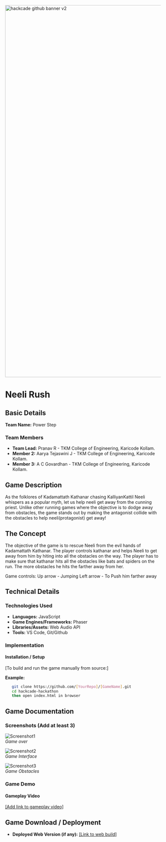 <img width="3188" height="1202" alt="hackcade github banner v2" src="https://github.com/user-attachments/assets/0c4c3dcb-c5f7-46e7-965d-e4571edb09e9" />

# Neeli Rush 

## Basic Details

**Team Name:** Power Step

### Team Members
- **Team Lead:** Pranav R - TKM College of Engineering, Karicode Kollam.
- **Member 2:** Aarya Tejaswini J - TKM College of Engineering, Karicode Kollam.
- **Member 3:** A C Govardhan - TKM College of Engineering, Karicode Kollam.

## Game Description
As the folklores of Kadamattath Kathanar chasing KalliyanKattil Neeli whispers as a popular myth, let us help neeli get away from the cunning priest.
Unlike other running games where the objective is to dodge away from obstacles, the game stands out by making the antagonist collide with the obstacles to help neeli(protagonist) get away!

## The Concept
The objective of the game is to rescue Neeli from the evil hands of Kadamattath Kathanar. The player controls kathanar and helps Neeli to get away from him by hiting into all the obstacles on the way. 
The player has to make sure that kathanar hits all the obstacles like bats and spiders on the run. The more obstacles he hits the farther away from her.

Game controls:
Up arrow - Jumping
Left arrow - To Push him farther away

## Technical Details

### Technologies Used
- **Languages:**  JavaScript
- **Game Engines/Frameworks:** Phaser
- **Libraries/Assets:** Web Audio API
- **Tools:** VS Code, Git/Github

### Implementation

#### Installation / Setup
[To build and run the game manually from source:]

**Example:**
```bash
   git clone https://github.com/[YourRepo]/[GameName].git
   cd hackcade-hackathon
   then open index.html in browser
```

## Game Documentation

### Screenshots (Add at least 3)

![Screenshot1](https://drive.google.com/file/d/12H2zCNqWIKr9Ydmbqd7L-s383Ku1sGsp/view?usp=drive_link)  
*Game over*

![Screenshot2](https://drive.google.com/file/d/1z1tX6aFEWlMW1dTcKJ7bnWWebKAp_Jne/view?usp=drive_link)  
*Game Interface*

![Screenshot3](https://drive.google.com/file/d/1HpKMzLbA7293a6vHxrmS5fWorezRsRz2/view?usp=drive_link)  
*Game Obstacles*

### Game Demo

#### Gameplay Video
[\[Add link to gameplay video\] ](https://drive.google.com/file/d/11_nTOp6f6TF3eIhxlTqpNS3q0FZEEm18/view?usp=drive_link) 

## Game Download / Deployment
- **Deployed Web Version (if any):** [\[Link to web build\]](https://aarya-tejaswini.github.io/hackcade-hackathon/)

